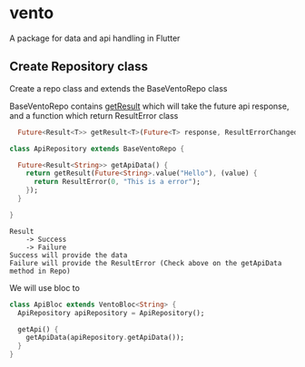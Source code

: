 # vento

A package for data and api handling in Flutter

## Create Repository class

Create a repo class and extends the BaseVentoRepo class

BaseVentoRepo
contains [getResult](https://github.com/ashishrawat2911/vento/blob/78ce80222136d33496ae70ae75f095784a54654e/lib/src/network_state/result/result.dart#L7)
which will take the future api response, and a function which return ResultError class

```dart
  Future<Result<T>> getResult<T>(Future<T> response, ResultErrorChanged errorProcess);
```

```dart
class ApiRepository extends BaseVentoRepo {

  Future<Result<String>> getApiData() {
    return getResult(Future<String>.value("Hello"), (value) {
      return ResultError(0, "This is a error");
    });
  }

}

```
```
Result
    -> Success
    -> Failure
Success will provide the data
Failure will provide the ResultError (Check above on the getApiData method in Repo)
```
We will use bloc to 
```dart
class ApiBloc extends VentoBloc<String> {
  ApiRepository apiRepository = ApiRepository();

  getApi() {
    getApiData(apiRepository.getApiData());
  }
}
```